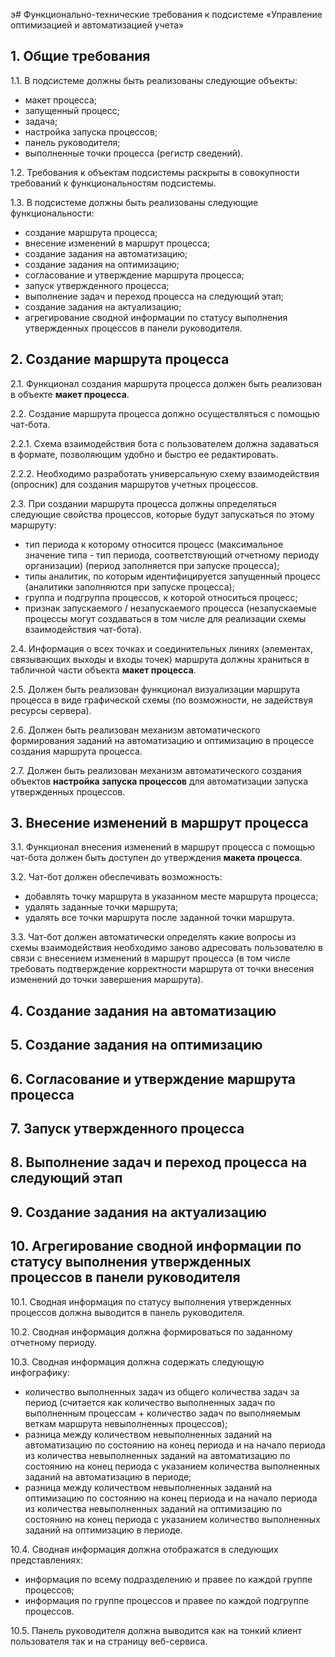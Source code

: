 э# Функционально-технические требования к подсистеме «Управление оптимизацией и автоматизацией учета»

## 1. Общие требования

1.1. В подсистеме должны быть реализованы следующие объекты:
- макет процесса;
- запущенный процесс;
- задача;
- настройка запуска процессов;
- панель руководителя;
- выполненные точки процесса (регистр сведений).

1.2. Требования к объектам подсистемы раскрыты в совокупности требований к функциональностям подсистемы.

1.3. В подсистеме должны быть реализованы следующие функциональности:
- создание маршрута процесса;
- внесение изменений в маршрут процесса;
- создание задания на автоматизацию;
- создание задания на оптимизацию;
- согласование и утверждение маршрута процесса;
- запуск утвержденного процесса;
- выполнение задач и переход процесса на следующий этап;
- создание задания на актуализацию;
- агрегирование сводной информации по статусу выполнения утвержденных процессов в панели руководителя.

## 2. Создание маршрута процесса

2.1. Функционал создания маршрута процесса должен быть реализован в объекте **макет процесса**.

2.2. Создание маршрута процесса должно осуществляться с помощью чат-бота.

2.2.1. Схема взаимодействия бота с пользователем должна задаваться в формате, позволяющим удобно и быстро ее редактировать.

2.2.2. Необходимо разработать универсальную схему взаимодействия (опросник) для создания маршрутов учетных процессов.

2.3. При создании маршрута процесса должны определяться следующие свойства процессов, которые будут запускаться по этому маршруту:
- тип периода к которому относится процесс (максимальное значение типа - тип периода, соответствующий отчетному периоду организации) (период заполняется при запуске процесса);
- типы аналитик, по которым идентифицируется запущенный процесс (аналитики заполняются при запуске процесса);
- группа и подгруппа процессов, к которой относиться процесс;
- признак запускаемого / незапускаемого процесса (незапускаемые процессы могут создаваться в том числе для реализации схемы взаимодействия чат-бота).

2.4. Информация о всех точках и соединительных линиях (элементах, связывающих выходы и входы точек) маршрута должны храниться в табличной части объекта **макет процесса**.

2.5. Должен быть реализован функционал визуализации маршрута процесса в виде графической схемы (по возможности, не задействуя ресурсы сервера).

2.6. Должен быть реализован механизм автоматического формирования заданий на автоматизацию и оптимизацию в процессе создания маршрута процесса.

2.7. Должен быть реализован механизм автоматического создания объектов **настройка запуска процессов** для автоматизации запуска утвержденных процессов.

## 3. Внесение изменений в маршрут процесса

3.1. Функционал внесения изменений в маршрут процесса с помощью чат-бота должен быть доступен до утверждения **макета процесса**.

3.2. Чат-бот должен обеспечивать возможность:
- добавлять точку маршрута в указанном месте маршрута процесса;
- удалять заданные точки маршрута;
- удалять все точки маршрута после заданной точки маршрута.

3.3. Чат-бот должен автоматически определять какие вопросы из схемы взаимодействия необходимо заново адресовать пользователю в связи с внесением изменений в маршрут процесса (в том числе требовать подтверждение корректности маршрута от точки внесения изменений до точки завершения маршрута).

## 4. Создание задания на автоматизацию

## 5. Создание задания на оптимизацию

## 6. Согласование и утверждение маршрута процесса

## 7. Запуск утвержденного процесса

## 8. Выполнение задач и переход процесса на следующий этап

## 9. Создание задания на актуализацию

## 10. Агрегирование сводной информации по статусу выполнения утвержденных процессов в панели руководителя

10.1. Сводная информация по статусу выполнения утвержденных процессов должна выводится в панель руководителя.

10.2. Сводная информация должна формироваться по заданному отчетному периоду.

10.3. Сводная информация должна содержать следующую инфографику:
- количество выполненных задач из общего количества задач за период (считается как количество выполненных задач по выполненным процессам + количество задач по выполняемым веткам маршрута невыполненных процессов);
- разница между количеством невыполненных заданий на автоматизацию по состоянию на конец периода и на начало периода из количества невыполненных заданий на автоматизацию по состоянию на конец периода с указанием количества выполненных заданий на автоматизацию в периоде;
- разница между количеством невыполненных заданий на оптимизацию по состоянию на конец периода и на начало периода из количества невыполненных заданий на оптимизацию по состоянию на конец периода с указанием количество выполненных заданий на оптимизацию в периоде.

10.4. Сводная информация должна отображатся в следующих представлениях:
- информация по всему подразделению и правее по каждой группе процессов;
- информация по группе процессов и правее по каждой подгруппе процессов.

10.5. Панель руководителя должна выводится как на тонкий клиент пользователя так и на страницу веб-сервиса.

